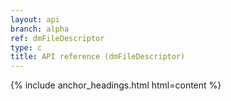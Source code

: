 ```yaml
---
layout: api
branch: alpha
ref: dmFileDescriptor
type: c
title: API reference (dmFileDescriptor)
---
```

{% include anchor_headings.html html=content %}